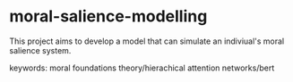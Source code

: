 # moral-salience-modelling
This project aims to develop a model that can simulate an indiviual's moral salience system.

keywords: moral foundations theory/hierachical attention networks/bert
